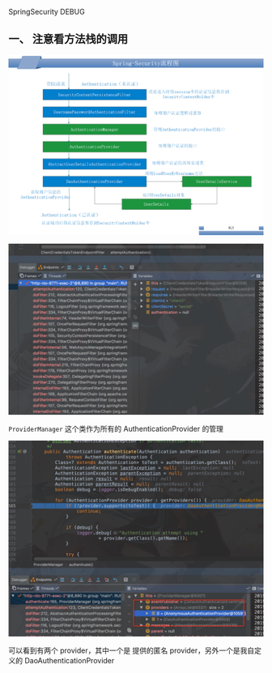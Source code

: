 SpringSecurity DEBUG



## 一、 注意看方法栈的调用



![img](../../img/spring-securityx.png)



![image-20190429125826669](../../img/image-20190429125826669.png)



``ProviderManager`` 这个类作为所有的 AuthenticationProvider 的管理

![image-20190429130332021](../../img/image-20190429130332021.png)

可以看到有两个 provider，其中一个是 提供的匿名 provider，另外一个是我自定义的 DaoAuthenticationProvider

